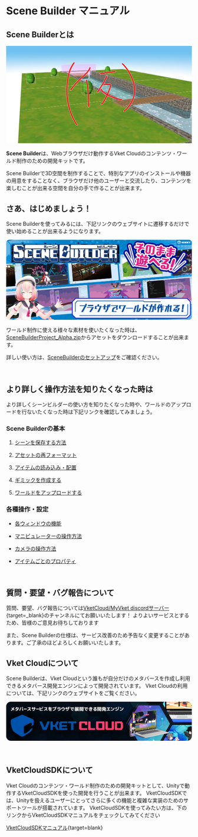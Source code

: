 # **Scene Builder** マニュアル

## Scene Builderとは

![index_1](img/index_1.jpg)

**Scene Builder**は、Webブラウザだけ動作するVket Cloudのコンテンツ・ワールド制作のための開発キットです。

Scene Builderで3D空間を制作することで、特別なアプリのインストールや機器の用意をすることなく、ブラウザだけ他のユーザーと交流したり、コンテンツを楽しむことが出来る空間を自分の手で作ることが出来ます。


## さあ、はじめましょう！

Scene Builderを使ってみるには、下記リンクのウェブサイトに遷移するだけで使い始めることが出来るようになります。

**[![index_2](img/index_2.jpg)](https://scenebuilder.vket.com/)**

ワールド制作に使える様々な素材を使いたくなった時は、
[SceneBuilderProject_Alpha.zip](https://drive.google.com/file/d/1XTkBdcUL1scaxELPSQAdT5G6VAuzSHpd/view)からアセットをダウンロードすることが出来ます。

詳しい使い方は、[SceneBuilderのセットアップ](GettingStarted/SceneBuilderSetup.md)をご確認ください。

<br>

## より詳しく操作方法を知りたくなった時は
より詳しくシーンビルダーの使い方を知りたくなった時や、ワールドのアップロードを行ないたくなった時は下記リンクを確認してみましょう。

### Scene Builderの基本

1. [シーンを保存する方法](GettingStarted/SavingScenes.md)

2. [アセットの再フォーマット](GettingStarted/ReformattingAssets.md)

3. [アイテムの読み込み・配置](GettingStarted/ImportItems.md)

4. [ギミックを作成する](GettingStarted/CreateGimmicks.md)

5. [ワールドをアップロードする](GettingStarted/WorldUpload.md)

### 各種操作・設定

- [各ウィンドウの機能](ControlsProperties/WindowOverview.md)

- [マニピュレーターの操作方法](ControlsProperties/Manipulator.md)

- [カメラの操作方法](ControlsProperties/CameraControls.md)

- [アイテムごとのプロパティ](ControlsProperties/ItemConfig.md)

<br>

## 質問・要望・バグ報告について

質問、要望、バグ報告については[VketCloud/MyVket discordサーバー](https://discord.com/invite/wJjtZRKjqU){target=_blank}のチャンネルにてお願いいたします！
よりよいサービスとするため、皆様のご意見お待ちしております

また、Scene Builderの仕様は、サービス改善のため予告なく変更することがあります。ご了承のほどよろしくお願いいたします。


## Vket Cloudについて
Scene Builderは、Vket Cloudという誰もが自分だけのメタバースを作成し利用できるメタバース開発エンジンによって開発されています。
Vket Cloudの利用については、下記リンクのウェブサイトをご覧ください。

**[![index_3](img/index_3.jpg)](https://cloud.vket.com/#about)**

<br>

## VketCloudSDKについて

Vket Cloudのコンテンツ・ワールド制作のための開発キットとして、Unityで動作するVketCloudSDKを使った開発を行うことが出来ます。
VketCloudSDKでは、Unityを扱えるユーザーにとってさらに多くの機能と複雑な実装のためのサポートツールが搭載されています。
VketCloudSDKを使ってみたい方は、下のリンクからVketCloudSDKマニュアルをチェックしてみてください

[VketCloudSDKマニュアル](https://vrhikky.github.io/VketCloudSDK_Documents/latest/ja/index.html){target=blank}    
